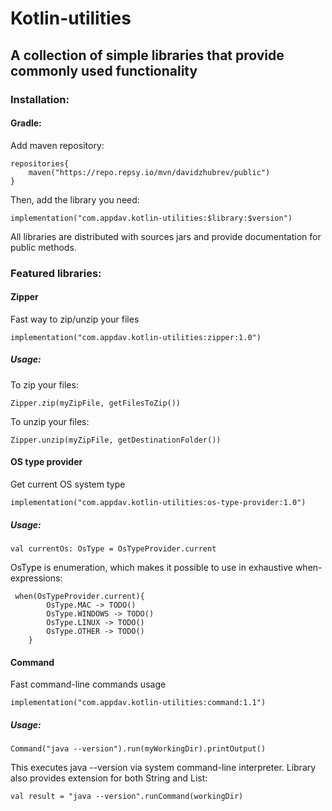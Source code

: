# Kotlin-utilities
## A collection of simple libraries that provide commonly used functionality

### Installation:
#### Gradle:
Add maven repository:
```
repositories{
    maven("https://repo.repsy.io/mvn/davidzhubrev/public")
}
```
Then, add the library you need:
```
implementation("com.appdav.kotlin-utilities:$library:$version")
```
All libraries are distributed with sources jars and provide documentation for public methods.

### Featured libraries:
#### Zipper
Fast way to zip/unzip your files
```
implementation("com.appdav.kotlin-utilities:zipper:1.0")
```
##### Usage:
To zip your files:
```
Zipper.zip(myZipFile, getFilesToZip())
```
To unzip your files:
```
Zipper.unzip(myZipFile, getDestinationFolder())
```

#### OS type provider
Get current OS system type
```
implementation("com.appdav.kotlin-utilities:os-type-provider:1.0")
```
##### Usage:
```
val currentOs: OsType = OsTypeProvider.current
```
OsType is enumeration, which makes it possible to use in exhaustive when-expressions:
```
 when(OsTypeProvider.current){
        OsType.MAC -> TODO()
        OsType.WINDOWS -> TODO()
        OsType.LINUX -> TODO()
        OsType.OTHER -> TODO()
    }
```

#### Command
Fast command-line commands usage
```
implementation("com.appdav.kotlin-utilities:command:1.1")
```
##### Usage:
```
Command("java --version").run(myWorkingDir).printOutput()
```
This executes java --version via system command-line interpreter. 
Library also provides extension for both String and List<String>:
```
val result = "java --version".runCommand(workingDir)
```
